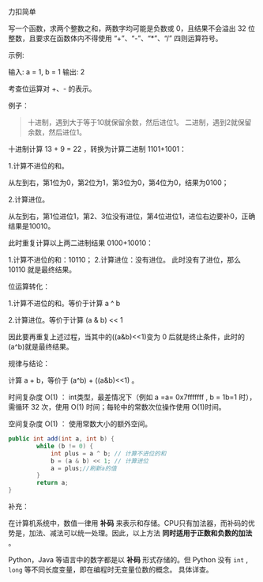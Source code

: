 力扣简单



写一个函数，求两个整数之和，两数字均可能是负数或 0，且结果不会溢出 32 位整数，且要求在函数体内不得使用 “+”、“-”、“*”、“/” 四则运算符号。

 

示例:

输入: a = 1, b = 1
输出: 2







考查位运算对 +、- 的表示。



例子：

> 十进制，遇到大于等于10就保留余数，然后进位1。
> 二进制，遇到2就保留余数，然后进位1。



十进制计算 13 + 9 = 22 ，转换为计算二进制 1101+1001：

1.计算不进位的和。

从左到右，第1位为0，第2位为1，第3位为0，第4位为0，结果为0100；



2.计算进位。

从左到右，第1位进位1，第2、3位没有进位，第4位进位1，进位右边要补0，正确结果是10010。



此时重复计算以上两二进制结果 0100+10010：

1.计算不进位的和：10110；
2.计算进位：没有进位。		此时没有了进位，那么10110 就是最终结果。



位运算转化：

1.计算不进位的和。等价于计算 a ^ b

2.计算进位。等价于计算 (a & b) << 1

因此要再重复上述过程，当其中的((a&b)<<1)变为 0 后就是终止条件，此时的(a^b)就是最终结果。



规律与结论：

计算 a + b，等价于 (a^b) + ((a&b)<<1) 。



时间复杂度 O(1) ： int类型，最差情况下（例如 a =a= 0x7fffffff , b = 1b=1 时），需循环 32 次，使用 O(1) 时间；每轮中的常数次位操作使用 O(1)时间。

空间复杂度 O(1) ： 使用常数大小的额外空间。

````java
public int add(int a, int b) {
        while (b != 0) {
            int plus = a ^ b; // 计算不进位的和
            b = (a & b) << 1; // 计算进位
            a = plus;//刷新a的值
        }
        return a;
}
````

补充：

在计算机系统中，数值一律用 **补码** 来表示和存储。CPU只有加法器，而补码的优势是，加法、减法可以统一处理。因此，以上方法 **同时适用于正数和负数的加法** 。 

Python，Java 等语言中的数字都是以 **补码** 形式存储的。但 Python 没有 `int` , `long` 等不同长度变量，即在编程时无变量位数的概念。 具体详查。
